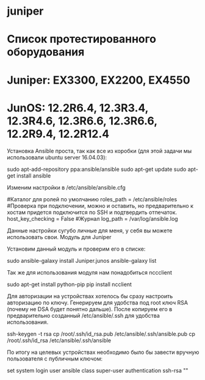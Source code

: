 # juniper
# Список протестированного оборудования

# Juniper: EX3300, EX2200, EX4550
# JunOS: 12.2R6.4, 12.3R3.4, 12.3R4.6, 12.3R6.6, 12.3R6.6, 12.2R9.4, 12.2R12.4


Установка Ansible проста, так как все из коробки (для этой задачи мы использовали ubuntu server 16.04.03):

sudo apt-add-repository ppa:ansible/ansible
sudo apt-get update
sudo apt-get install ansible

Изменим настройки в /etc/ansible/ansible.cfg

#Каталог для ролей по умолчанию
roles_path = /etc/ansible/roles
#Проверка при подключении, можно и оставить, но предварительно к хостам придется подключится по SSH и подтвердить отпечаток.
host_key_checking = False
#Журнал
log_path = /var/log/ansible.log

Данные настройки сугубо личные для меня, у себя вы можете использовать свои.
Модуль для Juniper

Установим данный модуль и проверим его в списке:

sudo ansible-galaxy install Juniper.junos
ansible-galaxy list

Так же для использования модуля нам понадобиться nccclient

sudo apt-get install python-pip
pip install ncclient


Для авторизации на устройствах хотелось бы сразу настроить авторизацию по ключу. Генерируем для удобства под root ключ RSA (почему не DSA будет понятно дальше). После копируем его в предварительно созданный /etc/ansible/.ssh для удобства использования.

ssh-keygen -t rsa
cp /root/.ssh/id_rsa.pub /etc/ansible/.ssh/ansible.pub
cp /root/.ssh/id_rsa /etc/ansible/.ssh/ansible

По итогу на целевых устройствах необходимо было бы завести вручную пользователя с публичным ключом:

set system login user ansible class super-user authentication ssh-rsa "<SSH-key>"
